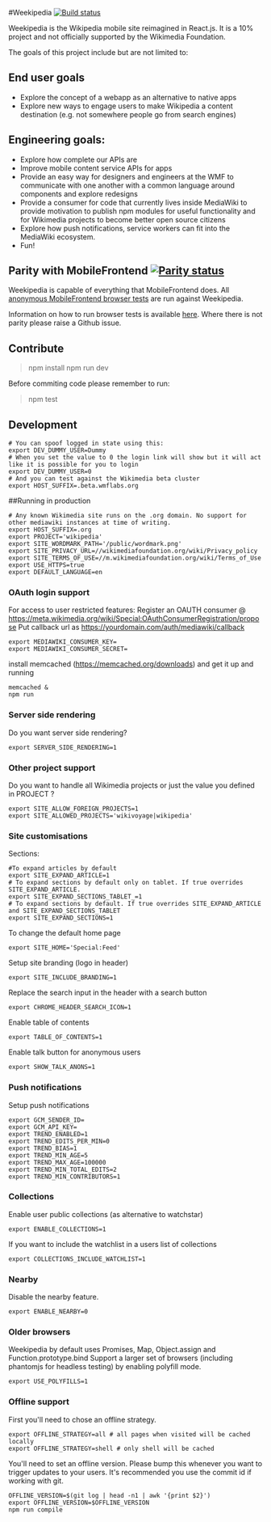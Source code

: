 #Weekipedia [![Build status](https://travis-ci.org/jdlrobson/weekipedia.svg?branch=master&r=1)](https://travis-ci.org/jdlrobson/weekipedia)

Weekipedia is the Wikipedia mobile site reimagined in React.js. It is a 10% project and not officially supported by the Wikimedia Foundation.

The goals of this project include but are not limited to:

## End user goals
* Explore the concept of a webapp as an alternative to native apps
* Explore new ways to engage users to make Wikipedia a content destination (e.g. not somewhere people go from search engines)

## Engineering goals:
* Explore how complete our APIs are
* Improve mobile content service APIs for apps
* Provide an easy way for designers and engineers at the WMF to communicate with one another with a common language around components and explore redesigns
* Provide a consumer for code that currently lives inside MediaWiki to provide motivation to publish npm modules for useful functionality and for Wikimedia projects to become better open source citizens
* Explore how push notifications, service workers can fit into the MediaWiki ecosystem.
* Fun!

## Parity with MobileFrontend [![Parity status](https://travis-ci.org/jdlrobson/wikipedia-mobile-browser-tests.svg?branch=master&r=1)](https://travis-ci.org/jdlrobson/wikipedia-mobile-browser-tests)


Weekipedia is capable of everything that MobileFrontend does. All [anonymous MobileFrontend browser tests](https://github.com/jdlrobson/wikipedia-mobile-browser-tests) are run against Weekipedia.

Information on how to run browser tests is available [here](https://gist.github.com/jdlrobson/9e97205d232a70967f97675b8f2209a5). Where there is not parity please raise a Github issue.

## Contribute

> npm install
> npm run dev

Before commiting code please remember to run:
> npm test

## Development

	# You can spoof logged in state using this:
	export DEV_DUMMY_USER=Dummy
	# When you set the value to 0 the login link will show but it will act like it is possible for you to login
	export DEV_DUMMY_USER=0
	# And you can test against the Wikimedia beta cluster
	export HOST_SUFFIX=.beta.wmflabs.org

##Running in production

	# Any known Wikimedia site runs on the .org domain. No support for other mediawiki instances at time of writing.
	export HOST_SUFFIX=.org
	export PROJECT='wikipedia'
	export SITE_WORDMARK_PATH='/public/wordmark.png'
	export SITE_PRIVACY_URL=//wikimediafoundation.org/wiki/Privacy_policy
	export SITE_TERMS_OF_USE=//m.wikimediafoundation.org/wiki/Terms_of_Use
	export USE_HTTPS=true
	export DEFAULT_LANGUAGE=en

### OAuth login support
For access to user restricted features:
Register an OAUTH consumer @ https://meta.wikimedia.org/wiki/Special:OAuthConsumerRegistration/propose
Put callback url as https://yourdomain.com/auth/mediawiki/callback

	export MEDIAWIKI_CONSUMER_KEY=
	export MEDIAWIKI_CONSUMER_SECRET=

install memcached (https://memcached.org/downloads) and get it up and running

	memcached &
	npm run

### Server side rendering
Do you want server side rendering?

	export SERVER_SIDE_RENDERING=1

### Other project support
Do you want to handle all Wikimedia projects or just the value you defined in PROJECT ?

	export SITE_ALLOW_FOREIGN_PROJECTS=1
	export SITE_ALLOWED_PROJECTS='wikivoyage|wikipedia'

### Site customisations

Sections:

	#To expand articles by default
	export SITE_EXPAND_ARTICLE=1
	# To expand sections by default only on tablet. If true overrides SITE_EXPAND_ARTICLE.
	export SITE_EXPAND_SECTIONS_TABLET_=1
	# To expand sections by default. If true overrides SITE_EXPAND_ARTICLE and SITE_EXPAND_SECTIONS_TABLET
	export SITE_EXPAND_SECTIONS=1

To change the default home page

	export SITE_HOME='Special:Feed'

Setup site branding (logo in header)

	export SITE_INCLUDE_BRANDING=1

Replace the search input in the header with a search button

	export CHROME_HEADER_SEARCH_ICON=1

Enable table of contents

	export TABLE_OF_CONTENTS=1

Enable talk button for anonymous users

	export SHOW_TALK_ANONS=1

### Push notifications
Setup push notifications

	export GCM_SENDER_ID=
	export GCM_API_KEY=
	export TREND_ENABLED=1
	export TREND_EDITS_PER_MIN=0
	export TREND_BIAS=1
	export TREND_MIN_AGE=5
	export TREND_MAX_AGE=100000
	export TREND_MIN_TOTAL_EDITS=2
	export TREND_MIN_CONTRIBUTORS=1

### Collections
Enable user public collections (as alternative to watchstar)

	export ENABLE_COLLECTIONS=1

If you want to include the watchlist in a users list of collections

	export COLLECTIONS_INCLUDE_WATCHLIST=1

### Nearby
Disable the nearby feature.

	export ENABLE_NEARBY=0

### Older browsers

Weekipedia by default uses Promises, Map, Object.assign and Function.prototype.bind
Support a larger set of browsers (including phantomjs for headless testing) by enabling polyfill mode.

	export USE_POLYFILLS=1

### Offline support

First you'll need to chose an offline strategy.

	export OFFLINE_STRATEGY=all # all pages when visited will be cached locally
	export OFFLINE_STRATEGY=shell # only shell will be cached


You'll need to set an offline version. Please bump this whenever you want to trigger updates to your users.
It's recommended you use the commit id if working with git.

	OFFLINE_VERSION=$(git log | head -n1 | awk '{print $2}')
	export OFFLINE_VERSION=$OFFLINE_VERSION
	npm run compile
